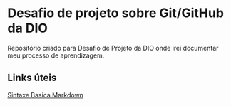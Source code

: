# Desafio de projeto sobre Git/GitHub da DIO
Repositório criado para Desafio de Projeto da DIO onde irei documentar meu processo de aprendizagem.

## Links úteis
[Sintaxe Basica Markdown](https://www.markdownguide.org/basic-syntax/)
